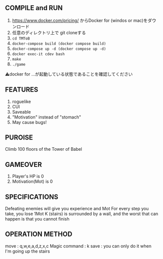 ## COMPILE and RUN

1. https://www.docker.com/pricing/ からDocker for (windos or mac)をダウンロード
2. 任意のディレクトリ上で git cloneする
3. ``` cd TMToB ```
4. ``` docker-compose build (docker compose build) ```
5. ``` docker-compose up -d (docker compose up -d) ```
6. ``` docker exec-it cdev bash ```
7. ``` make ``` 
8. ``` ./game ```

⚠️docker for ...が起動している状態であることを確認してください

## FEATURES

1. roguelike
2. CUI
3. Saveable
4. "Motivation" instead of "stomach"
5. May cause bugs!

## PUROISE
Climb 100 floors of the Tower of Babel

## GAMEOVER
1. Player's HP is 0
2. Motivation(Mot) is 0

## SPECIFICATIONS
Defeating enemies will give you experience and Mot
For every step you take, you lose 1Mot
K (stairs) is surrounded by a wall,
and the worst that can happen is that you cannot finish


## OPERATION METHOD
move : q,w,e,a,d,z,x,c
Magic command : k
save : you can only do it when I'm going up the stairs
